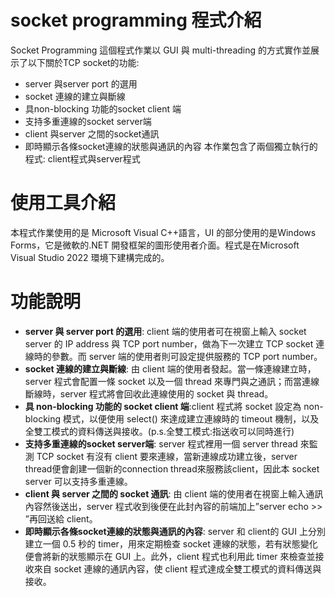 # socket programming 程式介紹 
Socket Programming 這個程式作業以 GUI 與 multi-threading 的方式實作並展示了以下關於TCP socket的功能: 
* server 與server port 的選用
* socket 連線的建立與斷線
* 具non-blocking 功能的socket client 端
* 支持多重連線的socket server端
* client 與server 之間的socket通訊
* 即時顯示各條socket連線的狀態與通訊的內容
本作業包含了兩個獨立執行的程式: client程式與server程式 
# 使用工具介紹 
本程式作業使用的是 Microsoft Visual C++語言，UI 的部分使用的是Windows Forms，它是微軟的.NET 開發框架的圖形使用者介面。程式是在Microsoft Visual Studio 2022 環境下建構完成的。 
# 功能說明 
* **server 與 server port 的選用**: client 端的使用者可在視窗上輸入 socket server 的 IP address 與 TCP port number，做為下一次建立 TCP socket 連線時的參數。而 server 端的使用者則可設定提供服務的 TCP port number。 
* **socket 連線的建立與斷線**: 由 client 端的使用者發起。當一條連線建立時，server 程式會配置一條 socket 以及一個 thread 來專門與之通訊；而當連線斷線時，server 程式將會回收此連線使用的 socket 與 thread。 
* **具 non-blocking 功能的 socket client 端**:client 程式將 socket 設定為 non-blocking 模式，以便使用 select() 來達成建立連線時的 timeout 機制，以及全雙工模式的資料傳送與接收。(p.s.全雙工模式:指送收可以同時進行) 
* **支持多重連線的socket server端**: server 程式裡用一個 server thread 來監測 TCP socket 有沒有 client 要來連線，當新連線成功建立後，server thread便會創建一個新的connection thread來服務該client，因此本 socket server 可以支持多重連線。 
* **client 與 server 之間的 socket 通訊**: 由 client 端的使用者在視窗上輸入通訊內容然後送出，server 程式收到後便在此封內容的前端加上”server echo >> ”再回送給 client。 
* **即時顯示各條socket連線的狀態與通訊的內容**: server 和 client的 GUI 上分別建立一個 0.5 秒的 timer，用來定期檢查 socket 連線的狀態，若有狀態變化便會將新的狀態顯示在 GUI 上。此外，client 程式也利用此 timer 來檢查並接收來自 socket 連線的通訊內容，使 client 程式達成全雙工模式的資料傳送與接收。
